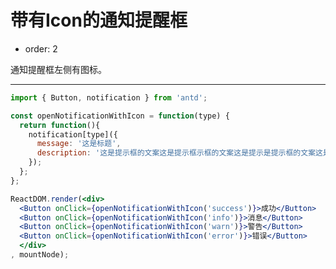# 带有Icon的通知提醒框

- order: 2

通知提醒框左侧有图标。

---

````jsx
import { Button, notification } from 'antd';

const openNotificationWithIcon = function(type) {
  return function(){
    notification[type]({
      message: '这是标题',
      description: '这是提示框的文案这是提示框示框的文案这是提示是提示框的文案这是提示框的文案'
    });
  };
};

ReactDOM.render(<div>
  <Button onClick={openNotificationWithIcon('success')}>成功</Button>
  <Button onClick={openNotificationWithIcon('info')}>消息</Button>
  <Button onClick={openNotificationWithIcon('warn')}>警告</Button>
  <Button onClick={openNotificationWithIcon('error')}>错误</Button>
  </div>
, mountNode);
````

<style>
.code-box-demo .ant-btn {
  margin-right: 1em;
}
</style>
